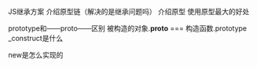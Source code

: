 JS继承方案
介绍原型链（解决的是继承问题吗）
介绍原型 使用原型最大的好处

prototype和——proto——区别
    被构造的对象.__proto__ === 构造函数.prototype
_construct是什么

new是怎么实现的
